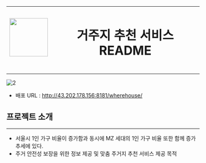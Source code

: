 <img src="https://github.com/user-attachments/assets/f521acdb-4507-4aee-8abd-ac88f80318bb" width="100" height="100"/>| <h1>거주지 추천 서비스 README</h1>|
---| ---|

---

![2](https://github.com/user-attachments/assets/84dc3382-ae6f-4856-a8f0-2a21242319d3)

+ 배포 URL : http://43.202.178.156:8181/wherehouse/



## 프로젝트 소개
---
+ 서울시 1인 가구 비율이 증가함과 동시에 MZ 세대의 1인 가구 비율 또한 함께 증가 추세에 있다.
+ 주거 안전성 보장을 위한 정보 제공 및 맞춤 주거지 추천 서비스 제공 목적


  
  
